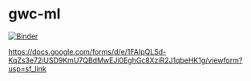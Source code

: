 # gwc-ml
[![Binder](https://mybinder.org/badge.svg)](https://mybinder.org/v2/gh/vijaym123/gwc-ml/master)


https://docs.google.com/forms/d/e/1FAIpQLSd-KqZs3e72iUSD9KmU7QBdMwEJi0EghGc8XziR2J1qbeHK1g/viewform?usp=sf_link

